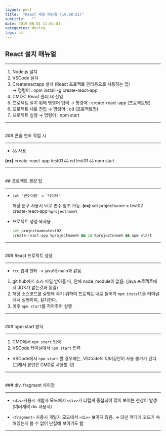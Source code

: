 ```yaml
---
layout: post
title:  "React 세팅 매뉴얼 (19.08.01)"
subtitle:   ""
date: 2019-08-01 11:04:01
categories: devlog
tags: bit
---
```


## React 설치 매뉴얼

---

1. Node.js 설치
2. VSCode 설치
3. Createreactapp 설치 (React 프로젝트 관리용으로 사용하는 앱)  
   → 명령어 : npm install -g create-react-app
4. CMD로 React 폴더 내 진입
5. 프로젝트 설치 위해 명령어 입력
   → 명령어 : create-react-app (프로젝트명)
6. 프로젝트 내로 진입
   → 명령어 : cd (프로젝트명)
7. 프로젝트 실행
   → 명령어 : npm start

---

<br/>
### 콘솔 연속 작업 시

---

- `&&` 사용

**(ex)**
create-react-app test01 `&&` cd test01 `&&` npm start

---
<br/>
## 프로젝트 생성 팁

---

- `set '변수이름' = '데이터'`

  해당 문구 사용시 `%%`로 변수 참조 가능.
  **(ex)**
  set projectname = test02  
       create-react-app `%projectname%`

- 프로젝트 생성 복사용
    ```bash
    set projectname=test02
    create-react-app %projectname% && cd %projectname% && npm start
    ```

---

<br/>
### React 프로젝트 생성

---

- `rcc` 입력 엔터 -> java의 main과 같음

1. git hub에서 소스 파일 받아올 때, 안에 node_module이 없음. 
  (java 프로젝트에서 JDK가 없는것과 동일)
2. 해당 소스코드를 실행해 주기 위하여 프로젝트 내로 들어가 `npm install`을 터미널에서 실행하여, 설치한다.
3. 이후 `npm start`를 적어주어 실행

---

<br/>
### npm start 방식

---

1. CMD에서 `npm start` 입력
2. VSCode 터미널에서 `npm start` 입력

- VSCode에서 `npm start` 할 경우에는, VSCode의 디버깅란이 사용 불가가 된다.
  (그래서 본인은 CMD로 사용할 것)

---

<br/>
### div, fragment 차이점

---

- `<div>`사용시 
  개발자 모드에서 `<div>`가 더럽게 중첩되어 많이 보이는 현상이 발생 (여러개의 div 사용시)

- `<fragment>` 사용시
  개발자 모드에서 `<div>` 보이지 않음.
  → 대신 어디에 코드가 속해있는지 볼 수 없어 난잡해 보이기도 함

---
